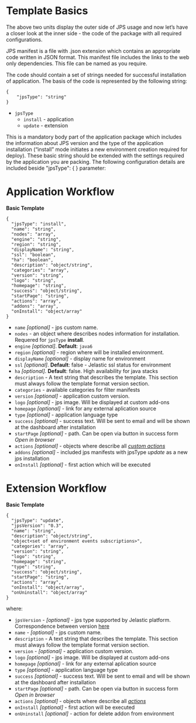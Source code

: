 # Template Basics

The above two units display the outer side of JPS usage and now let’s have a closer look at the inner side - the code of the package with all required configurations.

JPS manifest is a file with .json extension which contains an appropriate code written in JSON format. This manifest file includes the links to the web only dependencies. This file can be named as you require. 

The code should contain a set of strings needed for successful installation of application. The basis of the code is represented by the following string:

```
{
    "jpsType": "string"
}
```

- `jpsType`
    - `install` - application 
    - `update` - extension

This is a mandatory body part of the application package which includes the information about JPS version and the type of the application installation (“install” mode initiates a new environment creation required for deploy).
These basic string should be extended with the settings required by the application you are packing. The following configuration details are included beside "jpsType": { } parameter:

# Application Workflow

**Basic Template**
```
{
  "jpsType": "install",
  "name": "string",
  "nodes": "array",
  "engine": "string",
  "region": "string",
  "displayName": "string",
  "ssl": "boolean",
  "ha": "boolean",
  "description": "object/string",
  "categories": "array",
  "version": "string",
  "logo": "string",
  "homepage": "string",
  "success": "object/string",
  "startPage": "string",
  "actions": "array",
  "addons": "array",
  "onInstall": "object/array"
}
```

- `name` *[optional]* - jps custom name.
- `nodes` - an object where describes nodes information for installation. Requered for `jpsType` **install**.       
- `engine` *[optional]*. **Default**: `java6` 
- `region` *[optional]* - region where will be installed environment.   
- `displayName` *[optional]* - display name for environment   
- `ssl` *[optional]*. **Default**: false - Jelastic ssl status for environment    
- `ha` *[optional]*. **Default**: false. High availability for java stacks     
- `description` - A text string that describes the template. This section must always follow the template format version section.
- `categories` - available categories for filter manifests   
- `version` *[optional]* - application custom version.
- `logo` *[optional]* - jps image. Will be displayed at custom add-ons    
- `homepage` *[optional]* - link for any external aplication source    
- `type` *[optional]* - application language type   
- `success` *[optional]* - success text. Will be sent to email and will be shown at the dashboard after installation
- `startPage` *[optional]* - path. Can be open via button in success form *Open in browser*    
- `actions` *[optional]* - objects where describe all [*custom actions*](/reference/actions/#custom-actions)    
- `addons` *[optional]* - included jps manifests with jpsType *update* as a new jps installation   
- `onInstall` *[optional]* - first action which will be executed   


# Extension Workflow

**Basic Template**
```
{
  "jpsType": "update",
  "jpsVersion": "0.3",
  "name": "string",
  "description": "object/string",
  "object<set of environment events subscriptions>",
  "categories": "array",
  "version": "string",
  "logo": "string",
  "homepage": "string",
  "type": "string",
  "success": "object/string",
  "startPage": "string",
  "actions": "array",
  "onInstall": "object/array",
  "onUninstall": "object/array"
}
```
where:

- `jpsVersion` - *[optional]* - jps type supported by Jelastic platform. Correspondence between version [here](/jelastic-cs-correspondence/)  
- `name` - *[optional]* - jps custom name.
- `description` - A text string that describes the template. This section must always follow the template format version section.
- `version` - *[optional]* - application custom version.
- `logo` *[optional]* - jps image. Will be displayed at custom add-ons    
- `homepage` *[optional]* - link for any external aplication source 
- `type` *[optional]* - application language type    
- `success` *[optional]* - success text. Will be sent to email and will be shown at the dashboard after installation
- `startPage` *[optional]* - path. Can be open via button in success form *Open in browser* 
- `actions` *[optional]* - objects where describe all [*actions*](/reference/procedures/)    
- `onInstall` *[optional]* - first action will be executed   
- `onUninstall` *[optional]* - action for delete addon from environment   

